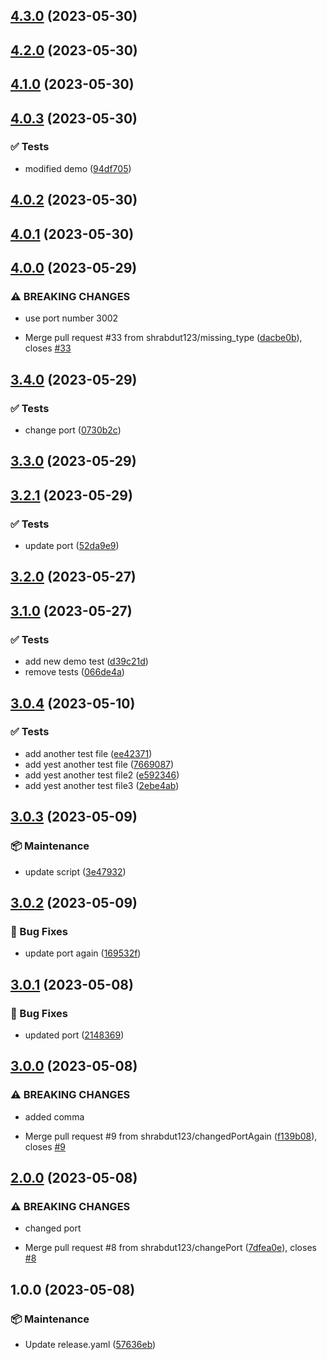## [4.3.0](https://github.com/shrabdut123/testSemRepo/compare/v4.2.0...v4.3.0) (2023-05-30)

## [4.2.0](https://github.com/shrabdut123/testSemRepo/compare/v4.1.0...v4.2.0) (2023-05-30)

## [4.1.0](https://github.com/shrabdut123/testSemRepo/compare/v4.0.3...v4.1.0) (2023-05-30)

## [4.0.3](https://github.com/shrabdut123/testSemRepo/compare/v4.0.2...v4.0.3) (2023-05-30)


### :white_check_mark: Tests

* modified demo ([94df705](https://github.com/shrabdut123/testSemRepo/commit/94df7050544e21ea7c5be7c948481b8296de27c1))

## [4.0.2](https://github.com/shrabdut123/testSemRepo/compare/v4.0.1...v4.0.2) (2023-05-30)

## [4.0.1](https://github.com/shrabdut123/testSemRepo/compare/v4.0.0...v4.0.1) (2023-05-30)

## [4.0.0](https://github.com/shrabdut123/testSemRepo/compare/v3.4.0...v4.0.0) (2023-05-29)


### ⚠ BREAKING CHANGES

* use port number 3002

* Merge pull request #33 from shrabdut123/missing_type ([dacbe0b](https://github.com/shrabdut123/testSemRepo/commit/dacbe0b44a6d90a2aed9e833ba6e4ee58e9c36c2)), closes [#33](https://github.com/shrabdut123/testSemRepo/issues/33)

## [3.4.0](https://github.com/shrabdut123/testSemRepo/compare/v3.3.0...v3.4.0) (2023-05-29)


### :white_check_mark: Tests

* change port ([0730b2c](https://github.com/shrabdut123/testSemRepo/commit/0730b2c6162cfd08301801ff1203461ac6735f53))

## [3.3.0](https://github.com/shrabdut123/testSemRepo/compare/v3.2.1...v3.3.0) (2023-05-29)

## [3.2.1](https://github.com/shrabdut123/testSemRepo/compare/v3.2.0...v3.2.1) (2023-05-29)


### :white_check_mark: Tests

* update port ([52da9e9](https://github.com/shrabdut123/testSemRepo/commit/52da9e95c92e7c394ea3cbf27f377d0c5784574c))

## [3.2.0](https://github.com/shrabdut123/testSemRepo/compare/v3.1.0...v3.2.0) (2023-05-27)

## [3.1.0](https://github.com/shrabdut123/testSemRepo/compare/v3.0.4...v3.1.0) (2023-05-27)


### :white_check_mark: Tests

* add new demo test ([d39c21d](https://github.com/shrabdut123/testSemRepo/commit/d39c21d7b367ad89b9dd93faeae6c95f577687f2))
* remove tests ([066de4a](https://github.com/shrabdut123/testSemRepo/commit/066de4a6bea7ba6b082fdbc45d3ef2b2a5aecbb1))

## [3.0.4](https://github.com/shrabdut123/testSemRepo/compare/v3.0.3...v3.0.4) (2023-05-10)


### :white_check_mark: Tests

* add another test file ([ee42371](https://github.com/shrabdut123/testSemRepo/commit/ee42371dff06778261cb40c97ba3cce35f528927))
* add yest another test file ([7669087](https://github.com/shrabdut123/testSemRepo/commit/7669087de5924c502956b7a4bd120bf3a9c6e95d))
* add yest another test file2 ([e592346](https://github.com/shrabdut123/testSemRepo/commit/e592346238be2379e3ed881d2fd0da86fabcc908))
* add yest another test file3 ([2ebe4ab](https://github.com/shrabdut123/testSemRepo/commit/2ebe4ab7115929c22b16e49b64e0855803a4519c))

## [3.0.3](https://github.com/shrabdut123/testSemRepo/compare/v3.0.2...v3.0.3) (2023-05-09)


### :package: Maintenance

* update script ([3e47932](https://github.com/shrabdut123/testSemRepo/commit/3e479327c53d3a5b908b85b1feb2ff9171c7a5ad))

## [3.0.2](https://github.com/shrabdut123/testSemRepo/compare/v3.0.1...v3.0.2) (2023-05-09)


### :bug: Bug Fixes

* update port again ([169532f](https://github.com/shrabdut123/testSemRepo/commit/169532f76c4e60cc20f1d35bd4ebf290fbcbea7a))

## [3.0.1](https://github.com/shrabdut123/testSemRepo/compare/v3.0.0...v3.0.1) (2023-05-08)


### :bug: Bug Fixes

* updated port ([2148369](https://github.com/shrabdut123/testSemRepo/commit/2148369d7c025f51eb355c24a83960e2e1cfc6e1))

## [3.0.0](https://github.com/shrabdut123/testSemRepo/compare/v2.0.0...v3.0.0) (2023-05-08)


### ⚠ BREAKING CHANGES

* added comma

* Merge pull request #9 from shrabdut123/changedPortAgain ([f139b08](https://github.com/shrabdut123/testSemRepo/commit/f139b085a69ab310f80d130d4eb5d4fa0a8e1555)), closes [#9](https://github.com/shrabdut123/testSemRepo/issues/9)

## [2.0.0](https://github.com/shrabdut123/testSemRepo/compare/v1.0.0...v2.0.0) (2023-05-08)


### ⚠ BREAKING CHANGES

* changed port

* Merge pull request #8 from shrabdut123/changePort ([7dfea0e](https://github.com/shrabdut123/testSemRepo/commit/7dfea0efc83f6819c54ff64edf37889dfb40a6b8)), closes [#8](https://github.com/shrabdut123/testSemRepo/issues/8)

## 1.0.0 (2023-05-08)


### :package: Maintenance

* Update release.yaml ([57636eb](https://github.com/shrabdut123/testSemRepo/commit/57636eb9bd39babdc2163d620a288c795875b434))

